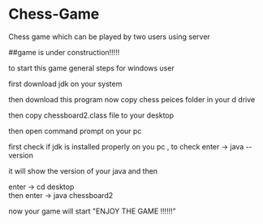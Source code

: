 # Chess-Game
Chess game which can be played by two users using server

##game is under construction!!!!!

to start this game general steps for windows user

 first download jdk on your system  

then download this program now copy chess peices folder in your d drive

then copy chessboard2.class file to your desktop

then open command prompt on your pc

first check if jdk is installed properly on you pc , to check enter -> java --version

it will show the version of your java and then

enter -> cd desktop  
then enter -> java chessboard2

now your game will start 	"ENJOY THE GAME  !!!!!!"
